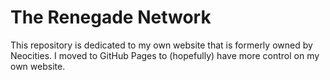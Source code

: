 # The Renegade Network

This repository is dedicated to my own website that is formerly owned by Neocities. I moved to GitHub Pages to (hopefully) have more control on my own website.